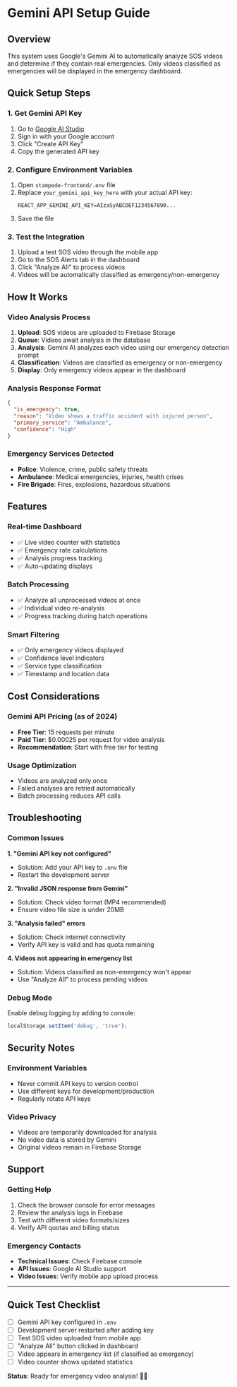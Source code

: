 # Gemini API Setup Guide

## Overview
This system uses Google's Gemini AI to automatically analyze SOS videos and determine if they contain real emergencies. Only videos classified as emergencies will be displayed in the emergency dashboard.

## Quick Setup Steps

### 1. Get Gemini API Key
1. Go to [Google AI Studio](https://makersuite.google.com/app/apikey)
2. Sign in with your Google account
3. Click "Create API Key"
4. Copy the generated API key

### 2. Configure Environment Variables
1. Open `stampede-frontend/.env` file
2. Replace `your_gemini_api_key_here` with your actual API key:
   ```
   REACT_APP_GEMINI_API_KEY=AIzaSyABCDEF1234567890...
   ```
3. Save the file

### 3. Test the Integration
1. Upload a test SOS video through the mobile app
2. Go to the SOS Alerts tab in the dashboard
3. Click "Analyze All" to process videos
4. Videos will be automatically classified as emergency/non-emergency

## How It Works

### Video Analysis Process
1. **Upload**: SOS videos are uploaded to Firebase Storage
2. **Queue**: Videos await analysis in the database
3. **Analysis**: Gemini AI analyzes each video using our emergency detection prompt
4. **Classification**: Videos are classified as emergency or non-emergency
5. **Display**: Only emergency videos appear in the dashboard

### Analysis Response Format
```json
{
  "is_emergency": true,
  "reason": "Video shows a traffic accident with injured person",
  "primary_service": "Ambulance",
  "confidence": "High"
}
```

### Emergency Services Detected
- **Police**: Violence, crime, public safety threats
- **Ambulance**: Medical emergencies, injuries, health crises  
- **Fire Brigade**: Fires, explosions, hazardous situations

## Features

### Real-time Dashboard
- ✅ Live video counter with statistics
- ✅ Emergency rate calculations
- ✅ Analysis progress tracking
- ✅ Auto-updating displays

### Batch Processing
- ✅ Analyze all unprocessed videos at once
- ✅ Individual video re-analysis
- ✅ Progress tracking during batch operations

### Smart Filtering
- ✅ Only emergency videos displayed
- ✅ Confidence level indicators
- ✅ Service type classification
- ✅ Timestamp and location data

## Cost Considerations

### Gemini API Pricing (as of 2024)
- **Free Tier**: 15 requests per minute
- **Paid Tier**: $0.00025 per request for video analysis
- **Recommendation**: Start with free tier for testing

### Usage Optimization
- Videos are analyzed only once
- Failed analyses are retried automatically
- Batch processing reduces API calls

## Troubleshooting

### Common Issues

**1. "Gemini API key not configured"**
- Solution: Add your API key to `.env` file
- Restart the development server

**2. "Invalid JSON response from Gemini"**
- Solution: Check video format (MP4 recommended)
- Ensure video file size is under 20MB

**3. "Analysis failed" errors**
- Solution: Check internet connectivity
- Verify API key is valid and has quota remaining

**4. Videos not appearing in emergency list**
- Solution: Videos classified as non-emergency won't appear
- Use "Analyze All" to process pending videos

### Debug Mode
Enable debug logging by adding to console:
```javascript
localStorage.setItem('debug', 'true');
```

## Security Notes

### Environment Variables
- Never commit API keys to version control
- Use different keys for development/production
- Regularly rotate API keys

### Video Privacy
- Videos are temporarily downloaded for analysis
- No video data is stored by Gemini
- Original videos remain in Firebase Storage

## Support

### Getting Help
1. Check the browser console for error messages
2. Review the analysis logs in Firebase
3. Test with different video formats/sizes
4. Verify API quotas and billing status

### Emergency Contacts
- **Technical Issues**: Check Firebase console
- **API Issues**: Google AI Studio support
- **Video Issues**: Verify mobile app upload process

---

## Quick Test Checklist

- [ ] Gemini API key configured in `.env`
- [ ] Development server restarted after adding key
- [ ] Test SOS video uploaded from mobile app
- [ ] "Analyze All" button clicked in dashboard
- [ ] Video appears in emergency list (if classified as emergency)
- [ ] Video counter shows updated statistics

**Status**: Ready for emergency video analysis! 🚨🤖
